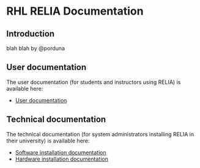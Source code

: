 # RHL RELIA Documentation

## Introduction

blah blah by @porduna

## User documentation

The user documentation (for students and instructors using RELIA) is available here:
 * [User documentation](user-docs.md)

## Technical documentation

The technical documentation (for system administrators installing RELIA in their university) is available here:

 * [Software installation documentation](software-installation-docs.md)
 * [Hardware installation documentation](hardware-installation-docs.md)
